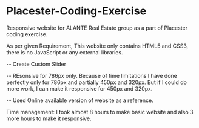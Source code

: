 # Placester-Coding-Exercise

Responsive website for ALANTE Real Estate group as a part of Placester coding exercise.

As per given Requirement, This website only contains HTML5 and CSS3, there is no JavaScript or any external libraries.

-- Create Custom Slider

-- REsonsive for 786px only. Because of time limitations I have done perfectly only for 786px and partially 450px and 320px. 
But if I could do more work, I can make it responsive for 450px and 320px.

-- Used Online available version of website as a reference.


Time management:
I took almost 8 hours to make basic website and also 3 more hours to make it responsive.
